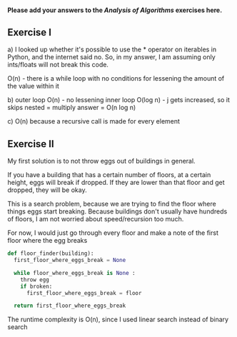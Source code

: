 #### Please add your answers to the **_Analysis of Algorithms_** exercises here.

## Exercise I

a)
I looked up whether it's possible to use the \* operator on iterables in Python, and the internet said no. So, in my answer, I am assuming only ints/floats will not break this code.

O(n) - there is a while loop with no conditions for lessening the amount of the value within it

b)
outer loop O(n) - no lessening
inner loop O(log n) - j gets increased, so it skips
nested = multiply
answer = O(n log n)

c)
O(n) because a recursive call is made for every element

## Exercise II

My first solution is to not throw eggs out of buildings in general.

If you have a building that has a certain number of floors, at a certain height, eggs will break if dropped. If they are lower than that floor and get dropped, they will be okay.

This is a search problem, because we are trying to find the floor where things eggs start breaking. Because buildings don't usually have hundreds of floors, I am not worried about speed/recursion too much.

For now, I would just go through every floor and make a note of the first floor where the egg breaks

```python
def floor_finder(building):
  first_floor_where_eggs_break = None

  while floor_where_eggs_break is None :
    throw egg
    if broken:
      first_floor_where_eggs_break = floor

  return first_floor_where_eggs_break
```

The runtime complexity is O(n), since I used linear search instead of binary search
